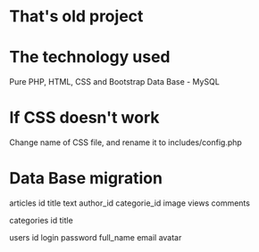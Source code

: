 # That's old project

# The technology used

Pure PHP, HTML, CSS and Bootstrap 
Data Base - MySQL

# If CSS doesn't work
Change name of CSS file, and rename it to includes/config.php

# Data Base migration

articles
	id
	title
	text
	author_id
	categorie_id
	image
	views
	comments
  
categories
	id
	title

users
	id
	login
	password
	full_name
	email
	avatar
